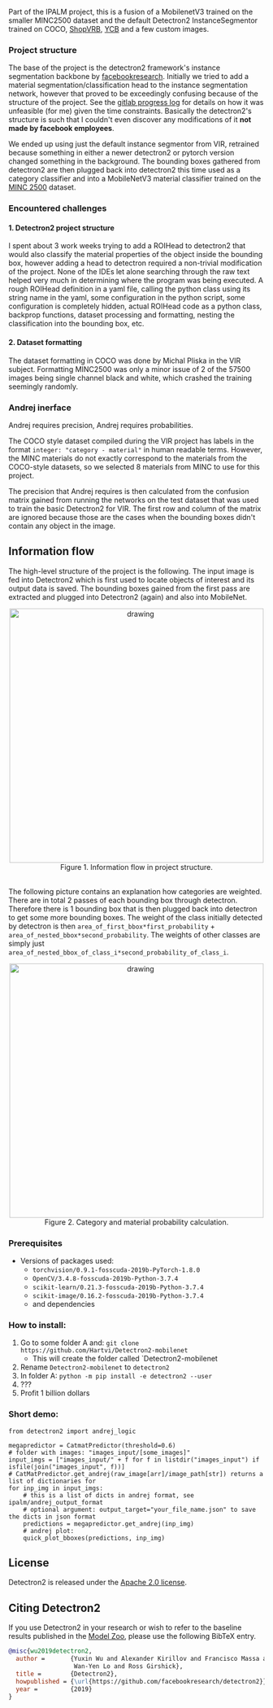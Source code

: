 Part of the IPALM project, this is a fusion of a MobilenetV3 trained on the smaller MINC2500 dataset and the default Detectron2 InstanceSegmentor trained on COCO, [ShopVRB](https://michaal94.github.io/SHOP-VRB/), [YCB](https://www.ycbbenchmarks.com/) and a few custom images.

### Project structure
The base of the project is the detectron2 framework's instance segmentation backbone by [facebookresearch](https://github.com/facebookresearch/detectron2). 
Initially we tried to add a material segmentation/classification head to the instance segmentation network, however that proved to be exceedingly confusing because of the structure of the project. See the [gitlab progress log](https://gitlab.fel.cvut.cz/body-schema/ipalm/ipalm-vir2020-object-category-from-image/-/blob/master/code/PROGRESS.md) for details on how it was unfeasible (for me) given the time constraints. Basically the detectron2's structure is such that I couldn't even discover any modifications of it **not made by facebook employees**.

We ended up using just the default instance segmentor from VIR, retrained because something in either a newer detectron2 or pytorch version changed something in the background. The bounding boxes gathered from detectron2 are then plugged back into detectron2 this time used as a category classifier and into a MobileNetV3 material classifier trained on the [MINC 2500](http://opensurfaces.cs.cornell.edu/publications/minc/) dataset.

### Encountered challenges
#### 1. Detectron2 project structure
I spent about 3 work weeks trying to add a ROIHead to detectron2 that would also classify the material properties of the object inside the bounding box, however adding a head to detectron required a non-trivial modification of the project. None of the IDEs let alone searching through the raw text helped very much in determining where the program was being executed. A rough ROIHead definition in a yaml file, calling the python class using its string name in the yaml, some configuration in the python script, some configuration is completely hidden, actual ROIHead code as a python class, backprop functions, dataset processing and formatting, nesting the classification into the bounding box, etc.

#### 2. Dataset formatting
The dataset formatting in COCO was done by Michal Pliska in the VIR subject. Formatting MINC2500 was only a minor issue of 2 of the 57500 images being single channel black and white, which crashed the training seemingly randomly.

### Andrej inerface
Andrej requires precision, Andrej requires probabilities.

The COCO style dataset compiled during the VIR project has labels in the format `integer: "category - material"` in human readable terms. However, the MINC materials do not exactly correspond to the materials from the COCO-style datasets, so we selected 8 materials from MINC to use for this project. 

The precision that Andrej requires is then calculated from the confusion matrix gained from running the networks on the test dataset that was used to train the basic Detectron2 for VIR. The first row and column of the matrix are ignored because those are the cases when the bounding boxes didn't contain any object in the image.

## Information flow
The high-level structure of the project is the following. The input image is fed into Detectron2 which is first used to locate objects of interest and its output data is saved. The bounding boxes gained from the first pass are extracted and plugged into Detectron2 (again) and also into MobileNet.
<div align=center>
    <img src="https://i.imgur.com/JcbV39e.png" alt="drawing" width="500"/><br>
    Figure 1. Information flow in project structure.
</div>
<br>

The following picture contains an explanation how categories are weighted. There are in total 2 passes of each bounding box through detectron. Therefore there is 1 bounding box that is then plugged back into detectron to get some more bounding boxes. The weight of the class initially detected by detectron is then `area_of_first_bbox*first_probability` + `area_of_nested_bbox*second_probability`. The weights of other classes are simply just `area_of_nested_bbox_of_class_i*second_probability_of_class_i`.


<div align=center>
    <img src="https://i.imgur.com/IpxOxNd.png" alt="drawing" width="500"/><br>
    Figure 2. Category and material probability calculation.
</div>

### Prerequisites
- Versions of packages used:
  - `torchvision/0.9.1-fosscuda-2019b-PyTorch-1.8.0`
  - `OpenCV/3.4.8-fosscuda-2019b-Python-3.7.4`
  - `scikit-learn/0.21.3-fosscuda-2019b-Python-3.7.4`
  - `scikit-image/0.16.2-fosscuda-2019b-Python-3.7.4`
  - and dependencies

### How to install:
1. Go to some folder A and: `git clone https://github.com/Hartvi/Detectron2-mobilenet`
    - This will create the folder called `Detectron2-mobilenet
2. Rename `Detectron2-mobilenet` to `detectron2`
3. In folder A: `python -m pip install -e detectron2 --user`
4. ???
5. Profit 1 billion dollars


### Short demo:

```
from detectron2 import andrej_logic

megapredictor = CatmatPredictor(threshold=0.6)
# folder with images: "images_input/[some_images]"
input_imgs = ["images_input/" + f for f in listdir("images_input") if isfile(join("images_input", f))]
# CatMatPredictor.get_andrej(raw_image[arr]/image_path[str]) returns a list of dictionaries for 
for inp_img in input_imgs:
    # this is a list of dicts in andrej format, see ipalm/andrej_output_format
    # optional argument: output_target="your_file_name.json" to save the dicts in json format
    predictions = megapredictor.get_andrej(inp_img)  
    # andrej plot:
    quick_plot_bboxes(predictions, inp_img)
```



## License

Detectron2 is released under the [Apache 2.0 license](LICENSE).

## Citing Detectron2

If you use Detectron2 in your research or wish to refer to the baseline results published in the [Model Zoo](MODEL_ZOO.md), please use the following BibTeX entry.

```BibTeX
@misc{wu2019detectron2,
  author =       {Yuxin Wu and Alexander Kirillov and Francisco Massa and
                  Wan-Yen Lo and Ross Girshick},
  title =        {Detectron2},
  howpublished = {\url{https://github.com/facebookresearch/detectron2}},
  year =         {2019}
}
```
